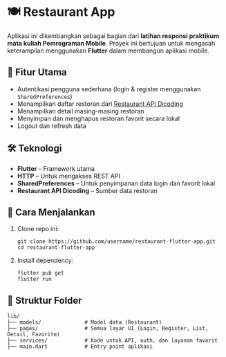 # 🍽️ Restaurant App 

Aplikasi ini dikembangkan sebagai bagian dari **latihan responsi praktikum mata kuliah Pemrograman Mobile**. Proyek ini bertujuan untuk mengasah keterampilan menggunakan **Flutter** dalam membangun aplikasi mobile.

## 📱 Fitur Utama

- Autentikasi pengguna sederhana (login & register menggunakan `SharedPreferences`)
- Menampilkan daftar restoran dari [Restaurant API Dicoding](https://restaurant-api.dicoding.dev/)
- Menampilkan detail masing-masing restoran
- Menyimpan dan menghapus restoran favorit secara lokal 
- Logout dan refresh data

## 🛠️ Teknologi

- **Flutter** – Framework utama
- **HTTP** – Untuk mengakses REST API
- **SharedPreferences** – Untuk penyimpanan data login dan favorit lokal
- **Restaurant API Dicoding** – Sumber data restoran

## 🚀 Cara Menjalankan

1. Clone repo ini:
   ```
   git clone https://github.com/username/restaurant-flutter-app.git
   cd restaurant-flutter-app
2. Install dependency:
   ```
   flutter pub get
   flutter run
## 📂 Struktur Folder
   ```
   lib/
   ├── models/              # Model data (Restaurant)
   ├── pages/               # Semua layar UI (Login, Register, List, Detail, Favorite)
   ├── services/            # Kode untuk API, auth, dan layanan favorit
   ├── main.dart            # Entry point aplikasi
